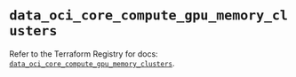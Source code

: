# `data_oci_core_compute_gpu_memory_clusters`

Refer to the Terraform Registry for docs: [`data_oci_core_compute_gpu_memory_clusters`](https://registry.terraform.io/providers/oracle/oci/6.37.0/docs/data-sources/core_compute_gpu_memory_clusters).
